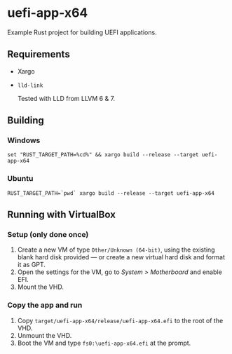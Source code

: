 # uefi-app-x64

Example Rust project for building UEFI applications.

## Requirements

 - Xargo
 - `lld-link`
   
   Tested with LLD from LLVM 6 & 7.

## Building

### Windows

```batch
set "RUST_TARGET_PATH=%cd%" && xargo build --release --target uefi-app-x64
```

### Ubuntu

```shell
RUST_TARGET_PATH=`pwd` xargo build --release --target uefi-app-x64
```

## Running with VirtualBox

### Setup (only done once)

1. Create a new VM of type `Other/Unknown (64-bit)`, using the existing blank hard disk provided — or create a new virtual hard disk and format it as GPT.
2. Open the settings for the VM, go to _System > Motherboard_ and enable EFI.
3. Mount the VHD.

### Copy the app and run

1. Copy `target/uefi-app-x64/release/uefi-app-x64.efi` to the root of the VHD.
2. Unmount the VHD.
3. Boot the VM and type `fs0:\uefi-app-x64.efi` at the prompt.
